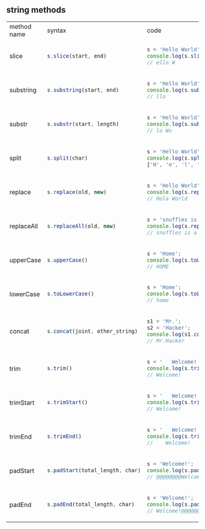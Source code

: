 ## string methods
<table>
<tr>
<td>method name</td>
<td>syntax</td>
<td>code</td>
</tr>
<tr>
<td>slice</td>
<td>

```js
s.slice(start, end)
```
</td>
<td>

```js
s = 'Hello World';
console.log(s.slice(1, 7));
// ello W
```
</td>

</tr>
<tr>
<td>substring</td>
<td>

```js
s.substring(start, end)
```
</td>
<td>

```js
s = 'Hello World';
console.log(s.substring(2, 5));
// llo
```
</td>

</tr>
<tr>
<td>substr</td>
<td>

```js
s.substr(start, length)
```
</td>
<td>

```js
s = 'Hello World';
console.log(s.substr(3, 5));
// lo Wo
```
</td>

</tr>
<tr>
<td>split</td>
<td>

```js
s.split(char)
```
</td>
<td>

```js
s = 'Hello World';
console.log(s.split(''));
['H', 'e', 'l', 'l', 'o', ' ', 'W', 'o', 'r', 'l', 'd']
```
</td>

</tr>
<tr>
<td>replace</td>
<td>

```js
s.replace(old, new)
```
</td>
<td>

```js
s = 'Hello World';
console.log(s.replace('Hello', 'Hola'))
// Hola World
```
</td>

</tr>
<tr>
<td>replaceAll</td>
<td>

```js
s.replaceAll(old, new)
```
</td>
<td>

```js
s = 'snuffles is a good boy. he is good at many things';
console.log(s.replaceAll('good', 'bad'))
// snuffles is a bad boy, he is bad at many things
```
</td>

</tr>
<tr>
<td>upperCase</td>
<td>

```js
s.upperCase()
```
</td>
<td>

```js
s = 'Home';
console.log(s.toUpperCase());
// HOME
```
</td>

</tr>
<tr>
<td>lowerCase</td>
<td>

```js
s.toLowerCase()
```
</td>
<td>

```js
s = 'Home';
console.log(s.toLowerCase());
// home
```
</td>

</tr>
<tr>
<td>concat</td>
<td>

```js
s.concat(joint, other_string)
```
</td>
<td>

```js
s1 = 'Mr.';
s2 = 'Hacker';
console.log(s1.concat(s2));
// Mr.Hacker
```
</td>

</tr>
<tr>
<td>trim</td>
<td>

```js
s.trim()
```
</td>
<td>

```js
s = '   Welcome!  ';
console.log(s.trim());
// Welcome!
```
</td>

</tr>
<tr>
<td>trimStart</td>
<td>

```js
s.trimStart()
```
</td>
<td>

```js
s = '   Welcome!  ';
console.log(s.trimStart());
// Welcome!   
```
</td>

</tr>
<tr>
<td>trimEnd</td>
<td>

```js
s.trimEnd()
```
</td>
<td>

```js
s = '   Welcome!  ';
console.log(s.trimEnd());
//    Welcome!
```
</td>

</tr>
<tr>
<td>padStart</td>
<td>

```js
s.padStart(total_length, char)
```
</td>
<td>

```js
s = 'Welcome!';
console.log(s.padStart(15, '@'));
// @@@@@@@@Welcome!
```
</td>

</tr>
<tr>
<td>padEnd</td>
<td>

```js
s.padEnd(total_length, char)
```
</td>
<td>

```js
s = 'Welcome!';
console.log(s.padEnd(15, '@'));
// Welcome!@@@@@@@@
```
</td>

</tr>
</table>
